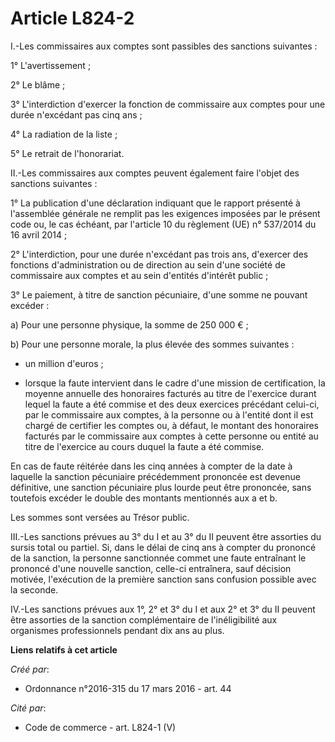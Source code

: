 # Article L824-2

I.-Les commissaires aux comptes sont passibles des sanctions suivantes : 

1° L'avertissement ; 

2° Le blâme ; 

3° L'interdiction d'exercer la fonction de commissaire aux comptes pour une durée n'excédant pas cinq ans ; 

4° La radiation de la liste ; 

5° Le retrait de l'honorariat. 

II.-Les commissaires aux comptes peuvent également faire l'objet des sanctions suivantes : 

1° La publication d'une déclaration indiquant que le rapport présenté à l'assemblée générale ne remplit pas les exigences
imposées par le présent code ou, le cas échéant, par l'article 10 du règlement (UE) n° 537/2014 du 16 avril 2014 ; 

2° L'interdiction, pour une durée n'excédant pas trois ans, d'exercer des fonctions d'administration ou de direction au sein
d'une société de commissaire aux comptes et au sein d'entités d'intérêt public ; 

3° Le paiement, à titre de sanction pécuniaire, d'une somme ne pouvant excéder : 

a) Pour une personne physique, la somme de 250 000 € ; 

b) Pour une personne morale, la plus élevée des sommes suivantes : 

- un million d'euros ; 

- lorsque la faute intervient dans le cadre d'une mission de certification, la moyenne annuelle des honoraires facturés au
titre de l'exercice durant lequel la faute a été commise et des deux exercices précédant celui-ci, par le commissaire aux
comptes, à la personne ou à l'entité dont il est chargé de certifier les comptes ou, à défaut, le montant des honoraires
facturés par le commissaire aux comptes à cette personne ou entité au titre de l'exercice au cours duquel la faute a été
commise. 

En cas de faute réitérée dans les cinq années à compter de la date à laquelle la sanction pécuniaire précédemment prononcée
est devenue définitive, une sanction pécuniaire plus lourde peut être prononcée, sans toutefois excéder le double des
montants mentionnés aux a et b. 

Les sommes sont versées au Trésor public. 

III.-Les sanctions prévues au 3° du I et au 3° du II peuvent être assorties du sursis total ou partiel. Si, dans le délai de
cinq ans à compter du prononcé de la sanction, la personne sanctionnée commet une faute entraînant le prononcé d'une nouvelle
sanction, celle-ci entraînera, sauf décision motivée, l'exécution de la première sanction sans confusion possible avec la
seconde. 

IV.-Les sanctions prévues aux 1°, 2° et 3° du I et aux 2° et 3° du II peuvent être assorties de la sanction complémentaire de
l'inéligibilité aux organismes professionnels pendant dix ans au plus.

**Liens relatifs à cet article**

_Créé par_:

  - Ordonnance n°2016-315 du 17 mars 2016 - art. 44

_Cité par_:

  - Code de commerce - art. L824-1 (V)
